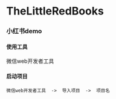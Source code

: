 # TheLittleRedBooks
### 小红书demo
#### 使用工具
微信web开发者工具
#### 启动项目
```
微信web开发者工具  ->  导入项目  ->  项目名
```

